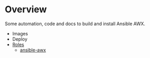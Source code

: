 # Overview

Some automation, code and docs to build and install Ansible AWX.

 - Images
 - Deploy
 - [Roles](roles/)
   - [ansible-awx](roles/ansible-awx/readme.md)